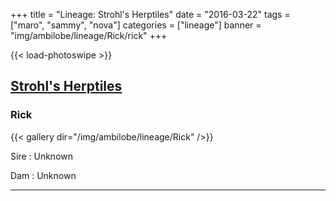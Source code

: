 +++
title = "Lineage: Strohl's Herptiles"
date = "2016-03-22"
tags = ["maro", "sammy", "nova"]
categories = ["lineage"]
banner = "img/ambilobe/lineage/Rick/rick"
+++

{{< load-photoswipe >}}

[Strohl's Herptiles](https://sites.google.com/view/strohlsherptiles/home)
---

### Rick

{{< gallery dir="/img/ambilobe/lineage/Rick" />}}

Sire
: Unknown

Dam
: Unknown

---

